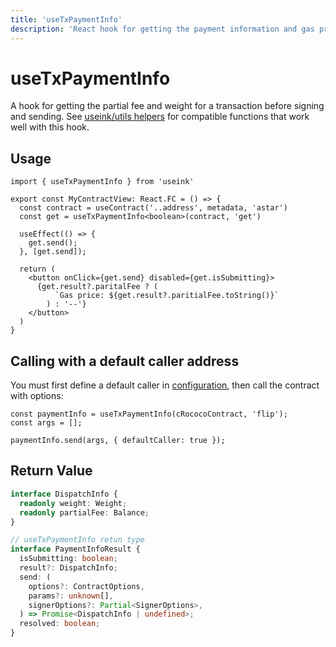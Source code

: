```yaml
---
title: 'useTxPaymentInfo'
description: 'React hook for getting the payment information and gas price of a transaction'
---
```


# useTxPaymentInfo

A hook for getting the partial fee and weight for a transaction before signing and
sending. See [useink/utils helpers](/frontend/utils/pick#picktxinfo) for compatible
functions that work well with this hook. 

## Usage

```tsx
import { useTxPaymentInfo } from 'useink'

export const MyContractView: React.FC = () => {
  const contract = useContract('..address', metadata, 'astar')
  const get = useTxPaymentInfo<boolean>(contract, 'get')

  useEffect(() => { 
    get.send();
  }, [get.send]);

  return (
    <button onClick={get.send} disabled={get.isSubmitting}>
      {get.result?.paritalFee ? (
          `Gas price: ${get.result?.paritialFee.toString()}`
        ) : '--'}
    </button>
  )
}
```

## Calling with a default caller address

You must first define a default caller in [configuration](/frontend/configuration#configprops), then call the contract with options:

```tsx
const paymentInfo = useTxPaymentInfo(cRococoContract, 'flip');
const args = [];

paymentInfo.send(args, { defaultCaller: true });
```

## Return Value

```ts
interface DispatchInfo {
  readonly weight: Weight; 
  readonly partialFee: Balance;
}

// useTxPaymentInfo retun type
interface PaymentInfoResult {
  isSubmitting: boolean;
  result?: DispatchInfo;
  send: (
    options?: ContractOptions,
    params?: unknown[],
    signerOptions?: Partial<SignerOptions>,
  ) => Promise<DispatchInfo | undefined>;
  resolved: boolean;
}
```